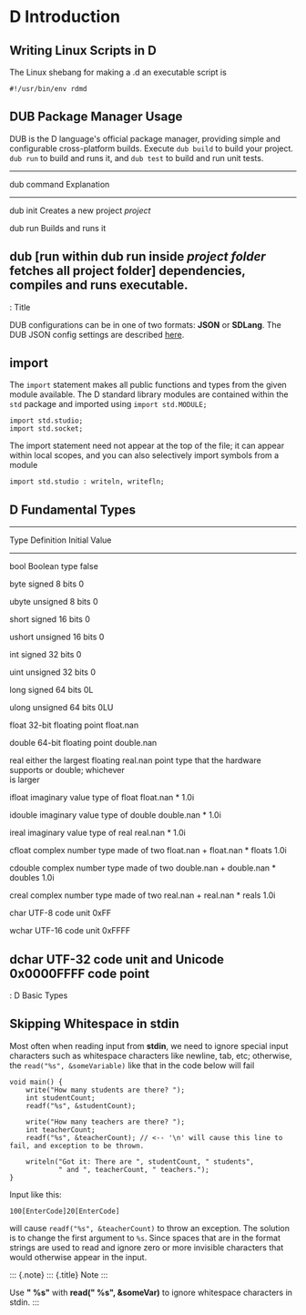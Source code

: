 D Introduction
==============

Writing Linux Scripts in D
--------------------------

The Linux shebang for making a .d an executable script is

``` {.bash}
#!/usr/bin/env rdmd
```

DUB Package Manager Usage
-------------------------

DUB is the D language\'s official package manager, providing simple and
configurable cross-platform builds. Execute `dub build` to build your
project. `dub run` to build and runs it, and `dub test` to build and run
unit tests.

  -----------------------------------------------------------------------
  dub command      Explanation
  ---------------- ------------------------------------------------------
  dub init         Creates a new project
  *project*        

  dub run          Builds and runs it

  dub \[run within dub run inside *project folder* fetches all
  project folder\] dependencies, compiles and runs executable.
  -----------------------------------------------------------------------

  : Title

DUB configurations can be in one of two formats: **JSON** or **SDLang**.
The DUB JSON config settings are described
[here](https://dub.pm/getting_started).

import
------

The `import` statement makes all public functions and types from the
given module available. The D standard library modules are contained
within the `std` package and imported using `import std.MODULE;`

``` {.d}
import std.studio;
import std.socket;
```

The import statement need not appear at the top of the file; it can
appear within local scopes, and you can also selectively import symbols
from a module

``` {.d}
import std.studio : writeln, writefln;
```

D Fundamental Types
-------------------

  ------------------------------------------------------------------------
  Type          Definition                      Initial Value
  ------------- ------------------------------- --------------------------
  bool          Boolean type                    false

  byte          signed 8 bits                   0

  ubyte         unsigned 8 bits                 0

  short         signed 16 bits                  0

  ushort        unsigned 16 bits                0

  int           signed 32 bits                  0

  uint          unsigned 32 bits                0

  long          signed 64 bits                  0L

  ulong         unsigned 64 bits                0LU

  float         32-bit floating point           float.nan

  double        64-bit floating point           double.nan

  real          either the largest floating     real.nan
                point type that the hardware    
                supports or double; whichever   
                is larger                       

  ifloat        imaginary value type of float   float.nan \* 1.0i

  idouble       imaginary value type of double  double.nan \* 1.0i

  ireal         imaginary value type of real    real.nan \* 1.0i

  cfloat        complex number type made of two float.nan + float.nan \*
                floats                          1.0i

  cdouble       complex number type made of two double.nan + double.nan \*
                doubles                         1.0i

  creal         complex number type made of two real.nan + real.nan \*
                reals                           1.0i

  char          UTF-8 code unit                 0xFF

  wchar         UTF-16 code unit                0xFFFF

  dchar         UTF-32 code unit and Unicode    0x0000FFFF
                code point                      
  ------------------------------------------------------------------------

  : D Basic Types

Skipping Whitespace in stdin
----------------------------

Most often when reading input from **stdin**, we need to ignore special
input characters such as whitespace characters like newline, tab, etc;
otherwise, the `read("%s", &someVariable)` like that in the code below
will fail

``` {.d}
void main() {
    write("How many students are there? ");
    int studentCount;
    readf("%s", &studentCount);

    write("How many teachers are there? ");
    int teacherCount;
    readf("%s", &teacherCount); // <-- '\n' will cause this line to fail, and exception to be thrown.

    writeln("Got it: There are ", studentCount, " students",
            " and ", teacherCount, " teachers.");
}
```

Input like this:

    100[EnterCode]20[EnterCode]

will cause `readf("%s", &teacherCount)` to throw an exception. The
solution is to change the first argument to `%s`. Since spaces that are
in the format strings are used to read and ignore zero or more invisible
characters that would otherwise appear in the input.

::: {.note}
::: {.title}
Note
:::

Use **\" %s\"** with **read(\" %s\", &someVar)** to ignore whitespace
characters in stdin.
:::

